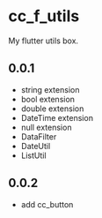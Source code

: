 # cc_f_utils
My flutter utils box.


## 0.0.1

* string extension
* bool extension
* double extension
* DateTime extension
* null extension
* DataFilter
* DateUtil
* ListUtil


## 0.0.2
* add cc_button